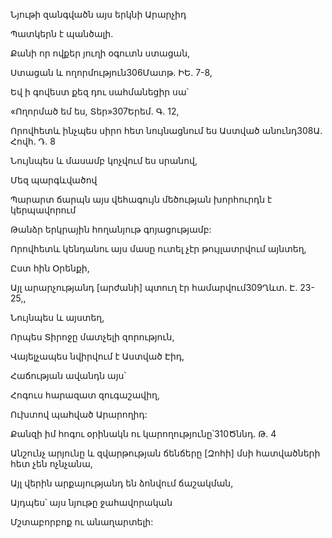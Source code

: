 Նյութի զանգվածն այս երկնի Արարչիդ

Պատկերն է պանծալի.

Քանի որ ովքեր յուղի օգուտն ստացան,

Ստացան և ողորմություն306Մատթ. ԻԵ. 7-8,

Եվ ի գովեստ քեզ դու սահմանեցիր սա՝

«Ողորմած եմ ես, Տեր»307Երեմ. Գ. 12,

Որովհետև ինչպես սիրո հետ նույնացնում ես Աստված անունդ308Ա. Հովհ. Դ. 8

Նույնպես և մասամբ կոչվում ես սրանով,

Մեզ պարգևվածով

Պարարտ ճարպն այս վեհագույն մեծության խորհուրդն է կերպավորում

Թանձր երկրային հողանյութ գոյացությամբ:

Որովհետև կենդանու այս մասը ուտել չէր թույլատրվում այնտեղ,

Ըստ հին Օրենքի,

Այլ արարչությանդ [արժանի] պտուղ էր համարվում309Ղևտ. Է. 23-25,,

Նույնպես և այստեղ,

Որպես Տիրոջը մատչելի զորություն,

Վայելչապես նվիրվում է Աստված Էիդ,

Հաճության ավանդն այս՝

Հոգուս հարազատ զուգաշավիղ,

Ուխտով պահված Արարողիդ:

Քանզի իմ հոգու օրինակն ու կարողությունը՝310Ծննդ. Թ. 4

Անշունչ արյունը և զվարթության ճենճերը [Զոհի] մսի հատվածների հետ չեն ոչնչանա,

Այլ վերին արքայությանդ են ձոնվում ճաշակման,

Այդպես՝ այս նյութը ջահավորական

Մշտաբորբոք ու անաղարտելի: